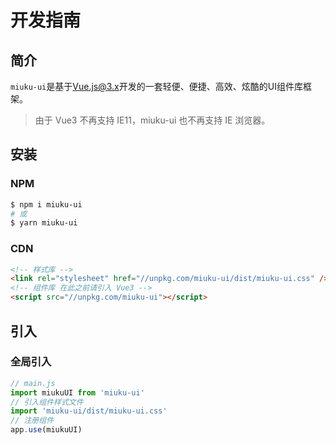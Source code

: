 # 开发指南

## 简介
`miuku-ui`是基于[Vue.js@3.x](https://v3.cn.vuejs.org/)开发的一套轻便、便捷、高效、炫酷的UI组件库框架。
> 由于 Vue3 不再支持 IE11，miuku-ui 也不再支持 IE 浏览器。
## 安装
### NPM
```powershell
$ npm i miuku-ui
# 或
$ yarn miuku-ui
```
### CDN
```html
<!-- 样式库 -->
<link rel="stylesheet" href="//unpkg.com/miuku-ui/dist/miuku-ui.css" />
<!-- 组件库 在此之前请引入 Vue3 -->
<script src="//unpkg.com/miuku-ui"></script>
```
## 引入
### 全局引入

```js
// main.js
import miukuUI from 'miuku-ui'
// 引入组件样式文件
import 'miuku-ui/dist/miuku-ui.css'
// 注册组件
app.use(miukuUI)
```